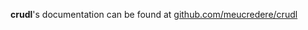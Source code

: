 **crudl**'s documentation can be found at [github.com/meucredere/crudl](https://github.com/meucredere/crudl)
